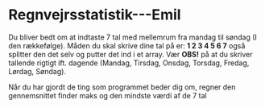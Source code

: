 # Regnvejrsstatistik---Emil

Du bliver bedt om at indtaste 7 tal med mellemrum fra mandag til søndag (I den rækkefølge).
Måden du skal skrive dine tal på er: __1 2 3 4 5 6 7__ også splitter den det selv og putter det ind i et array.
Vær **OBS!** på at du skriver tallende rigtigt ift. dagende (Mandag, Tirsdag, Onsdag, Torsdag, Fredag, Lørdag, Søndag).

Når du har gjordt de ting som programmet beder dig om, regner den gennemsnittet finder maks og den mindste værdi af de 7 tal

